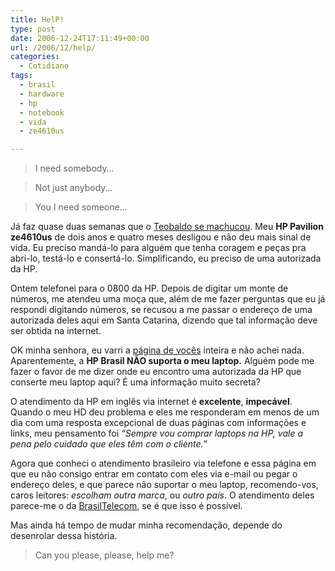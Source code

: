 ```yaml
---
title: HelP!
type: post
date: 2006-12-24T17:11:49+00:00
url: /2006/12/help/
categories:
  - Cotidiano
tags:
  - brasil
  - hardware
  - hp
  - notebook
  - vida
  - ze4610us

---
```

> I need somebody…

> Not just anybody…

> You I need someone…

Já faz quase duas semanas que o [Teobaldo se machucou][1]. Meu **HP Pavilion ze4610us** de dois anos e quatro meses desligou e não deu mais sinal de vida. Eu preciso mandá-lo para alguém que tenha coragem e peças pra abri-lo, testá-lo e consertá-lo. Simplificando, eu preciso de uma autorizada da HP.

Ontem telefonei para o 0800 da HP. Depois de digitar um monte de números, me atendeu uma moça que, além de me fazer perguntas que eu já respondi digitando números, se recusou a me passar o endereço de uma autorizada deles aqui em Santa Catarina, dizendo que tal informação deve ser obtida na internet.

OK minha senhora, eu varri a [página de vocês][2] inteira e não achei nada. Aparentemente, a **HP Brasil NÃO suporta o meu laptop.** Alguém pode me fazer o favor de me dizer onde eu encontro uma autorizada da HP que conserte meu laptop aqui? É uma informação muito secreta?

O atendimento da HP em inglês via internet é **excelente**, **impecável**. Quando o meu HD deu problema e eles me responderam em menos de um dia com uma resposta excepcional de duas páginas com informações e links, meu pensamento foi _“Sempre vou comprar laptops na HP, vale a pena pelo cuidado que eles têm com o cliente.”_

Agora que conheci o atendimento brasileiro via telefone e essa página em que eu não consigo entrar em contato com eles via e-mail ou pegar o endereço deles, e que parece não suportar o meu laptop, recomendo-vos, caros leitores: _escolham outra marca_, ou _outro país_. O atendimento deles parece-me o da [BrasilTelecom][3], se é que isso é possível.

Mas ainda há tempo de mudar minha recomendação, depende do desenrolar dessa história.

> Can you please, please, help me?

 [1]: /2006/12/vicio/
 [2]: http://www.hp.com.br/
 [3]: http://www.brasiltelecom.com.br/


